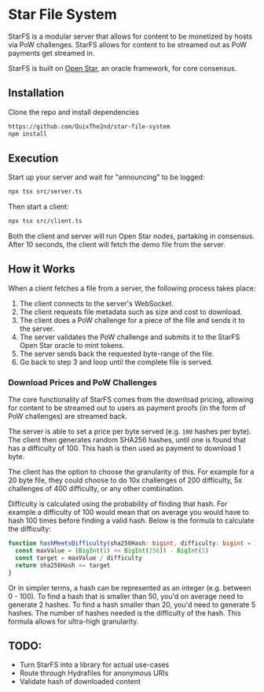 # Star File System
StarFS is a modular server that allows for content to be monetized by hosts via PoW challenges. StarFS allows for content to be streamed out as PoW payments get streamed in.

StarFS is built on [Open Star](https://github.com/QuixThe2nd/open-star), an oracle framework, for core consensus.

## Installation
Clone the repo and install dependencies
```bash
https://github.com/QuixThe2nd/star-file-system
npm install
```

## Execution

Start up your server and wait for "announcing" to be logged:
```bash
npx tsx src/server.ts
```

Then start a client:
```bash
npx tsx src/client.ts
```

Both the client and server will run Open Star nodes, partaking in consensus. After 10 seconds, the client will fetch the demo file from the server.

## How it Works
When a client fetches a file from a server, the following process takes place:
1. The client connects to the server's WebSocket.
2. The client requests file metadata such as size and cost to download.
3. The client does a PoW challenge for a piece of the file and sends it to the server.
4. The server validates the PoW challenge and submits it to the StarFS Open Star oracle to mint tokens.
5. The server sends back the requested byte-range of the file.
6. Go back to step 3 and loop until the complete file is served.

### Download Prices and PoW Challenges
The core functionality of StarFS comes from the download pricing, allowing for content to be streamed out to users as payment proofs (in the form of PoW challenges) are streamed back.

The server is able to set a price per byte served (e.g. `100` hashes per byte). The client then generates random SHA256 hashes, until one is found that has a difficulty of 100. This hash is then used as payment to download 1 byte.

The client has the option to choose the granularity of this. For example for a 20 byte file, they could choose to do 10x challenges of 200 difficulty, 5x challenges of 400 difficulty, or any other combination.

Difficulty is calculated using the probability of finding that hash. For example a difficulty of 100 would mean that on average you would have to hash 100 times before finding a valid hash. Below is the formula to calculate the difficulty:
```ts
function hashMeetsDifficulty(sha256Hash: bigint, difficulty: bigint = 100n): boolean {
  const maxValue = (BigInt(1) << BigInt(256)) - BigInt(1)
  const target = maxValue / difficulty
  return sha256Hash <= target
}
```
Or in simpler terms, a hash can be represented as an integer (e.g. between 0 - 100). To find a hash that is smaller than 50, you'd on average need to generate 2 hashes. To find a hash smaller than 20, you'd need to generate 5 hashes. The number of hashes needed is the difficulty of the hash. This formula allows for ultra-high granularity.

## TODO:
- Turn StarFS into a library for actual use-cases
- Route through Hydrafiles for anonymous URIs
- Validate hash of downloaded content
